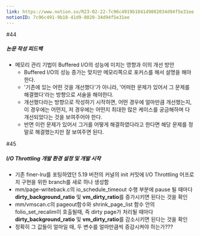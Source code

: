 ```yaml
---
link: https://www.notion.so/R23-02-22-7c96c4919b1841d9802034d94f5e31ee
notionID: 7c96c491-9b18-41d9-8020-34d94f5e31ee
---
```

#44
##### 논문 작성 피드백
- 메모리 관리 기법이 Buffered I/O의 성능에 미치는 영향과 이의 개선 방안
	- Buffered I/O의 성능 증가는 맞지만 메모리쪽으로 포커스를 해서 설명을 해야한다.
	- '기존에 있는 어떤 것을 개선했다'가 아니라, '어떠한 문제가 있어서 그 문제를 해결했다'라는 방향으로 서술을 해야한다. 
	- 개선했다라는 방향으로 작성하기 시작하면, 어떤 경우에 얼마만큼 개선했는지, 이 경우에는 어떤지, 저 경우에는 어떤지 최대한 많은 케이스를 궁금해하며 다 개선되었다는 것을 보여주어야 한다. 
	- 반면 이런 문제가 있어서 그거를 어떻게 해결하였다라고 한다면 해당 문제를 정말로 해결했는지만 잘 보여주면 된다.

#45
##### I/O Throttling 개발 환경 설정 및 개발 시작
- 기존 finer-lru를 포팅하였던 5.19 버전의 커널의 init 커밋에 I/O Throttling 어프로치 구현을 위한 branch를 새로 하나 생성함
- mm/page-writeback.c의 io_schedule_timeout 수행 부분에 pause 될 때마다 **dirty_background_ratio** 및 **vm_dirty_ratio**를 증가시키면 된다는 것을 확인
- mm/vmscan.c의 pageout함수와 shrink_page_list 함수 안의 folio_set_recalim이 호출될때, 즉 dirty page가 처리될 때마다  **dirty_background_ratio** 및 **vm_dirty_ratio**를 감소시키면 된다는 것을 확인
- 정확히 그 값들이 얼마일 때, 두 변수를 얼마만큼씩 증감시켜야 하는가???